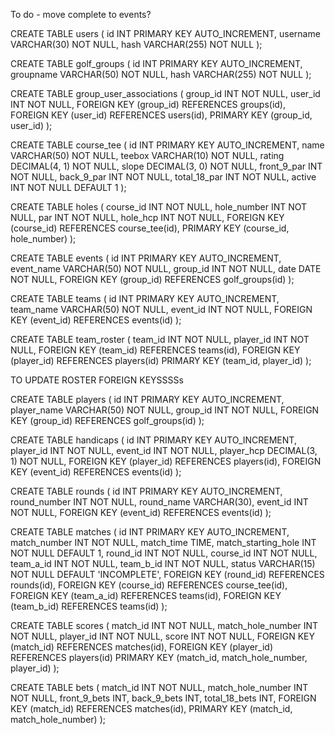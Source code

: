To do - move complete to events?


CREATE TABLE users (
    id INT PRIMARY KEY AUTO_INCREMENT,
    username VARCHAR(30) NOT NULL,
    hash VARCHAR(255) NOT NULL
);

CREATE TABLE golf_groups (
    id INT PRIMARY KEY AUTO_INCREMENT,
    groupname VARCHAR(50) NOT NULL,
    hash VARCHAR(255) NOT NULL
);

CREATE TABLE group_user_associations (
    group_id INT NOT NULL,
    user_id INT NOT NULL,
    FOREIGN KEY (group_id) REFERENCES groups(id),
    FOREIGN KEY (user_id) REFERENCES users(id),
    PRIMARY KEY (group_id, user_id)
);

CREATE TABLE course_tee (
    id INT PRIMARY KEY AUTO_INCREMENT,
    name VARCHAR(50) NOT NULL,
    teebox VARCHAR(10) NOT NULL,
    rating DECIMAL(4, 1) NOT NULL,
    slope DECIMAL(3, 0) NOT NULL,
    front_9_par INT NOT NULL,
    back_9_par INT NOT NULL,
    total_18_par INT NOT NULL,
    active INT NOT NULL DEFAULT 1
);

CREATE TABLE holes (
    course_id INT NOT NULL,
    hole_number INT NOT NULL,
    par INT NOT NULL,
    hole_hcp INT NOT NULL,
    FOREIGN KEY (course_id) REFERENCES course_tee(id),
    PRIMARY KEY (course_id, hole_number)
);

CREATE TABLE events (
    id INT PRIMARY KEY AUTO_INCREMENT,
    event_name VARCHAR(50) NOT NULL,
    group_id INT NOT NULL,
    date DATE NOT NULL,
    FOREIGN KEY (group_id) REFERENCES golf_groups(id)
);

CREATE TABLE teams (
    id INT PRIMARY KEY AUTO_INCREMENT,
    team_name VARCHAR(50) NOT NULL,
    event_id INT NOT NULL,
    FOREIGN KEY (event_id) REFERENCES events(id)
);

CREATE TABLE team_roster (
    team_id INT NOT NULL,
    player_id INT NOT NULL,
    FOREIGN KEY (team_id) REFERENCES teams(id),
    FOREIGN KEY (player_id) REFERENCES players(id)
    PRIMARY KEY (team_id, player_id)
);

TO UPDATE ROSTER FOREIGN KEYSSSSs

CREATE TABLE players (
    id INT PRIMARY KEY AUTO_INCREMENT,
    player_name VARCHAR(50) NOT NULL,
    group_id INT NOT NULL,
    FOREIGN KEY (group_id) REFERENCES golf_groups(id)
);

CREATE TABLE handicaps (
    id INT PRIMARY KEY AUTO_INCREMENT,
    player_id INT NOT NULL,
    event_id INT NOT NULL,
    player_hcp DECIMAL(3, 1) NOT NULL,
    FOREIGN KEY (player_id) REFERENCES players(id),
    FOREIGN KEY (event_id) REFERENCES events(id)
);

CREATE TABLE rounds (
    id INT PRIMARY KEY AUTO_INCREMENT,
    round_number INT NOT NULL,
    round_name VARCHAR(30),
    event_id INT NOT NULL,
    FOREIGN KEY (event_id) REFERENCES events(id)
);

CREATE TABLE matches (
    id INT PRIMARY KEY AUTO_INCREMENT,
    match_number INT NOT NULL,
    match_time TIME,
    match_starting_hole INT NOT NULL DEFAULT 1,
    round_id INT NOT NULL,
    course_id INT NOT NULL,
    team_a_id INT NOT NULL,
    team_b_id INT NOT NULL,
    status VARCHAR(15) NOT NULL DEFAULT 'INCOMPLETE',
    FOREIGN KEY (round_id) REFERENCES rounds(id),
    FOREIGN KEY (course_id) REFERENCES course_tee(id),
    FOREIGN KEY (team_a_id) REFERENCES teams(id),
    FOREIGN KEY (team_b_id) REFERENCES teams(id)
);

CREATE TABLE scores (
    match_id INT NOT NULL,
    match_hole_number INT NOT NULL,
    player_id INT NOT NULL,
    score INT NOT NULL,
    FOREIGN KEY (match_id) REFERENCES matches(id),
    FOREIGN KEY (player_id) REFERENCES players(id)
    PRIMARY KEY (match_id, match_hole_number, player_id)
);

CREATE TABLE bets (
    match_id INT NOT NULL,
    match_hole_number INT NOT NULL,
    front_9_bets INT,
    back_9_bets INT,
    total_18_bets INT,
    FOREIGN KEY (match_id) REFERENCES matches(id),
    PRIMARY KEY (match_id, match_hole_number)
);